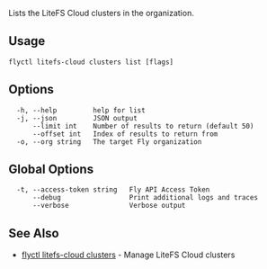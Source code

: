 Lists the LiteFS Cloud clusters in the organization.

## Usage
~~~
flyctl litefs-cloud clusters list [flags]
~~~

## Options

~~~
  -h, --help         help for list
  -j, --json         JSON output
      --limit int    Number of results to return (default 50)
      --offset int   Index of results to return from
  -o, --org string   The target Fly organization
~~~

## Global Options

~~~
  -t, --access-token string   Fly API Access Token
      --debug                 Print additional logs and traces
      --verbose               Verbose output
~~~

## See Also

* [flyctl litefs-cloud clusters](/docs/flyctl/litefs-cloud-clusters/)	 - Manage LiteFS Cloud clusters

